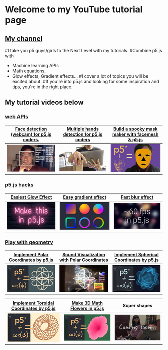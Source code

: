 # Welcome to my YouTube tutorial page  
## [My channel](https://www.youtube.com/channel/UCACzb9JwH0ppt9Xwcpz9Bmw)

#I take you p5 guys/girls to the Next Level with my tutorials. 
#Combine p5.js with 
* Machine learning APIs
* Math equations, 
* Glow effects, Gradient effects... 
#I cover a lot of topics you will be excited about. 
#If you're into p5.js and looking for some inspiration and tips, you're in the right place.

## My tutorial videos below
### [web APIs](https://youtube.com/playlist?list=PLRD0f8kJKduLKW9uMmitwa6I_nOAI2GM6)

[Face detection (webcam) for p5.js coders.](https://youtu.be/3yqANLRWGLo) | [Multiple hands detection for p5.js coders](https://youtu.be/BX8ibqq0MJU) | [Build a spooky mask maker with facemesh & p5.js](https://youtu.be/yrsxDOBL5xM)
------------- | ------------- | -------------
![](/readMeImages/faceAPI.png)  | ![](/readMeImages/handsDetection.png) | ![](/readMeImages/facemesh.png)



### [p5.js hacks](https://youtube.com/playlist?list=PLRD0f8kJKduJliYXq4BwRyHeSOreF4PrL)

[Easiest Glow Effect](https://youtu.be/iIWH3IUYHzM) | [Easy gradient effect](https://youtu.be/-MUOweQ6wac) | [Fast blur effect](https://youtu.be/s7CTmJt0NfI)
------------- | ------------- | -------------
![](/readMeImages/glowEffect.png)  | ![](/readMeImages/gradientEffect.png) | ![](/readMeImages/fastBlurEffect.png)



### [Play with geometry](https://youtube.com/playlist?list=PLRD0f8kJKduISKaiBZzWsMqsAzw9qzSNE)

[Implement Polar Coordinates by p5.js](https://youtu.be/sncVcmV6bI8) | [Sound Visualization with Polar Coordinates](https://youtu.be/sncVcmV6bI8) | [Implement Spherical Coordinates by p5.js](https://youtu.be/SGHWZz5Mrsw)
------------- | ------------- | -------------
![](/readMeImages/polarCoordinates.png) | ![](/readMeImages/soundReactive.png) | ![](/readMeImages/sphericalCoordinates.png)


[Implement Toroidal Coordinates by p5.js](https://youtu.be/iNA4yH7DAN8) | [Make 3D Math Flowers in p5.js](https://youtu.be/8fgJ6i96fTY) | Super shapes
------------- | ------------- | -------------
![](/readMeImages/toroidalCoordinates.png) | ![](/readMeImages/MathFlower.png) | ![](/readMeImages/ComingSoon/ComingSoon0.png)
